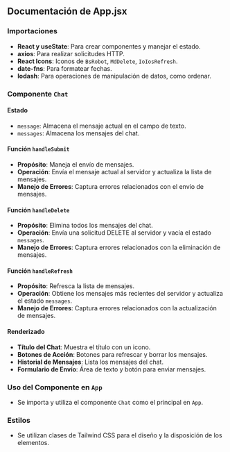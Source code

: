 ## Documentación de App.jsx

### Importaciones
- **React y useState**: Para crear componentes y manejar el estado.
- **axios**: Para realizar solicitudes HTTP.
- **React Icons**: Iconos de `BsRobot`, `MdDelete`, `IoIosRefresh`.
- **date-fns**: Para formatear fechas.
- **lodash**: Para operaciones de manipulación de datos, como ordenar.

### Componente `Chat`

#### Estado
- `message`: Almacena el mensaje actual en el campo de texto.
- `messages`: Almacena los mensajes del chat.

#### Función `handleSubmit`
- **Propósito**: Maneja el envío de mensajes.
- **Operación**: Envía el mensaje actual al servidor y actualiza la lista de mensajes.
- **Manejo de Errores**: Captura errores relacionados con el envío de mensajes.

#### Función `handleDelete`
- **Propósito**: Elimina todos los mensajes del chat.
- **Operación**: Envía una solicitud DELETE al servidor y vacía el estado `messages`.
- **Manejo de Errores**: Captura errores relacionados con la eliminación de mensajes.

#### Función `handleRefresh`
- **Propósito**: Refresca la lista de mensajes.
- **Operación**: Obtiene los mensajes más recientes del servidor y actualiza el estado `messages`.
- **Manejo de Errores**: Captura errores relacionados con la actualización de mensajes.

#### Renderizado
- **Título del Chat**: Muestra el título con un icono.
- **Botones de Acción**: Botones para refrescar y borrar los mensajes.
- **Historial de Mensajes**: Lista los mensajes del chat.
- **Formulario de Envío**: Área de texto y botón para enviar mensajes.

### Uso del Componente en `App`
- Se importa y utiliza el componente `Chat` como el principal en `App`.

### Estilos
- Se utilizan clases de Tailwind CSS para el diseño y la disposición de los elementos.
